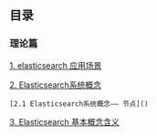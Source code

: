 ##  目录

### 理论篇

[1. elasticsearch 应用场景](https://github.com/yueyuanyang/knowledge/blob/master/elasticsearch/theory/part1.md)

[2. Elasticsearch系统概念](https://github.com/yueyuanyang/knowledge/blob/master/elasticsearch/theory/part3.md)

    [2.1 Elasticsearch系统概念—— 节点]()

[3. Elasticsearch 基本概念含义](https://github.com/yueyuanyang/knowledge/blob/master/elasticsearch/theory/part2.md)
